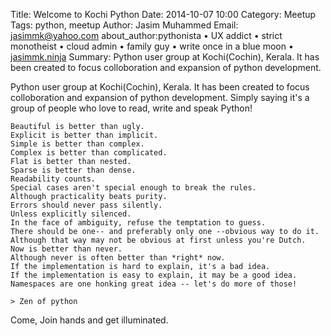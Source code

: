 Title: Welcome to Kochi Python
Date: 2014-10-07 10:00 
Category: Meetup
Tags: python, meetup 
Author: Jasim Muhammed
Email: jasimmk@yahoo.com
about_author:pythonista • UX addict • strict monotheist • cloud admin • family guy • write once in a blue moon • <a href="http://jasimmk.ninja">jasimmk.ninja</a>
Summary: Python user group at Kochi(Cochin), Kerala. It has been created to focus colloboration and expansion of python development.

Python user group at Kochi(Cochin), Kerala. It has been created to focus colloboration and expansion of python development. Simply saying it's a group of people who love to read, write and speak Python!


```
Beautiful is better than ugly.
Explicit is better than implicit.
Simple is better than complex.
Complex is better than complicated.
Flat is better than nested.
Sparse is better than dense.
Readability counts.
Special cases aren't special enough to break the rules.
Although practicality beats purity.
Errors should never pass silently.
Unless explicitly silenced.
In the face of ambiguity, refuse the temptation to guess.
There should be one-- and preferably only one --obvious way to do it.
Although that way may not be obvious at first unless you're Dutch.
Now is better than never.
Although never is often better than *right* now.
If the implementation is hard to explain, it's a bad idea.
If the implementation is easy to explain, it may be a good idea.
Namespaces are one honking great idea -- let's do more of those!

> Zen of python
```

Come, Join hands and get illuminated.
    
